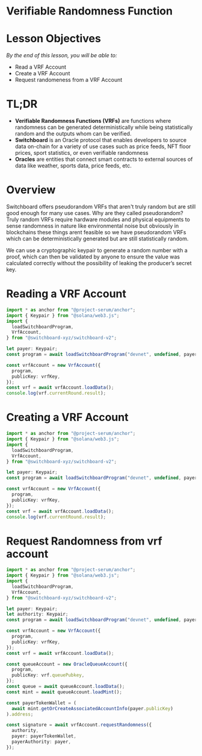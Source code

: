 # Verifiable Randomness Function

# Lesson Objectives

_By the end of this lesson, you will be able to:_

- Read a VRF Account
- Create a VRF Account
- Request randomeness from a VRF Account

# TL;DR

- **Verifiable Randomness Functions (VRFs)** are functions where randomness can be generated deterministically while being statistically random and the outputs whom can be verified.
- **Switchboard** is an Oracle protocol that enables developers to source data on-chain for a variety of use cases such as price feeds, NFT floor prices, sport statistics, or even verifiable randomness
- **Oracles** are entities that connect smart contracts to external sources of data like weather, sports data, price feeds, etc.

# Overview

Switchboard offers pseudorandom VRFs that aren't truly random but are still good enough for many use cases. Why are they called pseudorandom? Truly random VRFs require hardware modules and physical equipments to sense randomness in nature like environmental noise but obviously in blockchains these things arent feasible so we have pseudorandom VRFs which can be deterministically generated but are still statistically random.

We can use a cryptographic keypair to generate a random number with a proof, which can then be validated by anyone to ensure the value was calculated correctly without the possibility of leaking the producer’s secret key.

# Reading a VRF Account

```ts
import * as anchor from "@project-serum/anchor";
import { Keypair } from "@solana/web3.js";
import {
  loadSwitchboardProgram,
  VrfAccount,
} from "@switchboard-xyz/switchboard-v2";

let payer: Keypair;
const program = await loadSwitchboardProgram("devnet", undefined, payer);

const vrfAccount = new VrfAccount({
  program,
  publicKey: vrfKey,
});
const vrf = await vrfAccount.loadData();
console.log(vrf.currentRound.result);
```

# Creating a VRF Account

```ts
import * as anchor from "@project-serum/anchor";
import { Keypair } from "@solana/web3.js";
import {
  loadSwitchboardProgram,
  VrfAccount,
} from "@switchboard-xyz/switchboard-v2";

let payer: Keypair;
const program = await loadSwitchboardProgram("devnet", undefined, payer);

const vrfAccount = new VrfAccount({
  program,
  publicKey: vrfKey,
});
const vrf = await vrfAccount.loadData();
console.log(vrf.currentRound.result);
```

# Request Randomness from vrf account

```ts
import * as anchor from "@project-serum/anchor";
import { Keypair } from "@solana/web3.js";
import {
  loadSwitchboardProgram,
  VrfAccount,
} from "@switchboard-xyz/switchboard-v2";

let payer: Keypair;
let authority: Keypair;
const program = await loadSwitchboardProgram("devnet", undefined, payer);

const vrfAccount = new VrfAccount({
  program,
  publicKey: vrfKey,
});
const vrf = await vrfAccount.loadData();

const queueAccount = new OracleQueueAccount({
  program,
  publicKey: vrf.queuePubkey,
});
const queue = await queueAccount.loadData();
const mint = await queueAccount.loadMint();

const payerTokenWallet = (
  await mint.getOrCreateAssociatedAccountInfo(payer.publicKey)
).address;

const signature = await vrfAccount.requestRandomness({
  authority,
  payer: payerTokenWallet,
  payerAuthority: payer,
});
```
